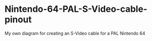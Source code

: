 # Nintendo-64-PAL-S-Video-cable-pinout
My own diagram for creating an S-Video cable for a PAL Nintendo 64

